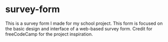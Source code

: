 # survey-form
This is a survey form I made for my school project. This form is focused on the basic design and interface of a web-based survey form. Credit for freeCodeCamp for the project inspiration.
